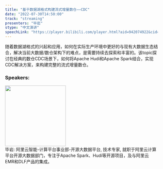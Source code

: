 ```yaml
---
title: "基于数据湖格式构建流式增量数仓——CDC"
date: "2022-07-30T14:50:00"
track: "streaming"
presenters: "毕岩"
stype: "中文演讲"
speechLink: "https://player.bilibili.com/player.html?aid=942074922&cid=806320266&page=1"
---
```

随着数据湖格式的兴起和应用，如何在实际生产环境中更好的与现有大数据生态结合，解决当前大数据/数仓架构下的难点，是需要持续去探索和丰富的。该topic探讨在经典的数仓CDC场景下，如何将Apache Hudi和Apache Spark结合，实现CDC解决方案，来构建完整的流式增量数仓。
 ### Speakers: 
 <img src="images/speaker/1093.png" width="200" /><br>毕岩: 阿里云智能-计算平台事业部-开源大数据平台, 技术专家, 就职于阿里云计算平台开源大数据部门，专注于Apache Spark、Hudi等开源项目，及与阿里云EMR和DLF产品的集成。

 